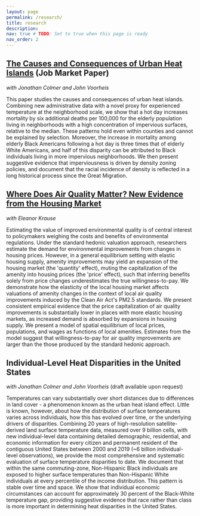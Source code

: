 ```yaml
---
layout: page
permalink: /research/
title: research
description: 
nav: true # TODO: Set to true when this page is ready
nav_order: 2
---
```


## [The Causes and Consequences of Urban Heat Islands](/jmp) (Job Market Paper)
*with Jonathan Colmer and John Voorheis*

This paper studies the causes and consequences of urban heat islands. Combining new administrative data with a novel proxy for experienced temperature at the neighborhood scale, we show that a hot day increases mortality by six additional deaths per 100,000 for the elderly population living in neighborhoods with a high concentration of impervious surfaces, relative to the median. These patterns hold even within counties and cannot be explained by selection. Moreover, the increase in mortality among elderly Black Americans following a hot day is three times that of elderly White Americans, and half of this disparity can be attributed to Black individuals living in more impervious neighborhoods. We then present suggestive evidence that imperviousness is driven by density zoning policies, and document that the racial incidence of density is reflected in a long historical process since the Great Migration. 

## [Where Does Air Quality Matter? New Evidence from the Housing Market](/air_quality_hedonics_draft)
*with Eleanor Krause*

Estimating the value of improved environmental quality is of central interest to policymakers weighing the costs and benefits of environmental regulations. Under the standard hedonic valuation approach, researchers estimate the demand for environmental improvements from changes in housing prices. However, in a general equilibrium setting with elastic housing supply, amenity improvements may yield an expansion of the housing market (the 'quantity' effect), muting the capitalization of the amenity into housing prices (the 'price' effect), such that inferring benefits solely from price changes underestimates the true willingness-to-pay. We demonstrate how the elasticity of the local housing market affects valuations of amenity changes in the context of local air quality improvements induced by the Clean Air Act's PM2.5 standards. We present consistent empirical evidence that the price capitalization of air quality improvements is substantially lower in places with more elastic housing markets, as increased demand is absorbed by expansions in housing supply. We present a model of spatial equilibrium of local prices, populations, and wages as functions of local amenities. Estimates from the model suggest that willingness-to-pay for air quality improvements are larger than the those produced by the standard hedonic approach.

## Individual-Level Heat Disparities in the United States
*with Jonathan Colmer and John Voorheis* (draft available upon request)

Temperatures can vary substantially over short distances due to differences in land cover - a phenomenon known as the urban heat island effect. Little is known, however, about how the distribution of surface temperatures varies across individuals, how this has evolved over time, or the underlying drivers of disparities. Combining 20 years of high-resolution satellite-derived land surface temperature data, measured over 9 billion cells, with new individual-level data containing detailed demographic, residential, and economic information for every citizen and permanent resident of the contiguous United States between 2000 and 2019 (~6 billion individual-level observations), we provide the most comprehensive and systematic evaluation of surface temperature disparities to date. We document that within the same commuting-zone, Non-Hispanic Black individuals are exposed to higher surface temperatures than Non-Hispanic White individuals at every percentile of the income distribution. This pattern is stable over time and space. We show that individual economic circumstances can account for approximately 30 percent of the Black-White temperature gap, providing suggestive evidence that race rather than class is more important in determining heat disparities in the United States.